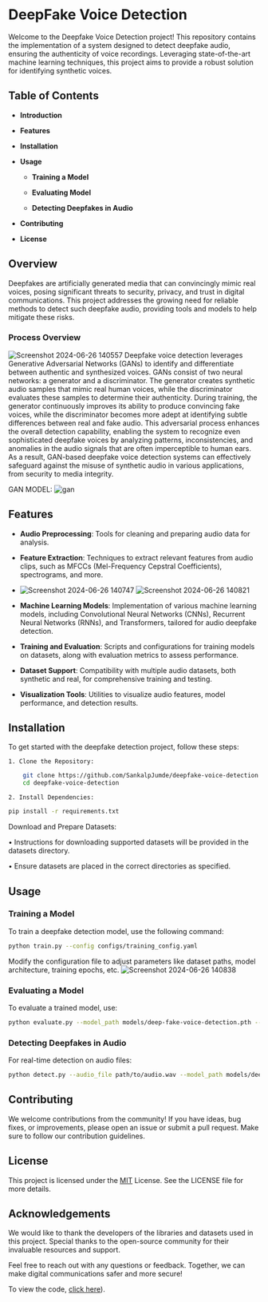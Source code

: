 
# DeepFake Voice Detection

Welcome to the Deepfake Voice Detection project! This repository contains the implementation of a system designed to detect deepfake audio, ensuring the authenticity of voice recordings. Leveraging state-of-the-art machine learning techniques, this project aims to provide a robust solution for identifying synthetic voices.


## Table of Contents

- **Introduction**

- **Features**

- **Installation**

- **Usage**

    - **Training a Model**

    - **Evaluating Model**

    - **Detecting Deepfakes in Audio**

- **Contributing**

- **License**
## Overview
Deepfakes are artificially generated media that can convincingly mimic real voices, posing significant threats to security, privacy, and trust in digital communications. This project addresses the growing need for reliable methods to detect such deepfake audio, providing tools and models to help mitigate these risks.

### Process Overview
![Screenshot 2024-06-26 140557](https://github.com/SankalpJumde/Deep-Fake-Voice-Detection/assets/135730661/2b0aea00-0f42-451f-a56b-5ce598418e33)
Deepfake voice detection leverages Generative Adversarial Networks (GANs) to identify and differentiate between authentic and synthesized voices. GANs consist of two neural networks: a generator and a discriminator. The generator creates synthetic audio samples that mimic real human voices, while the discriminator evaluates these samples to determine their authenticity. During training, the generator continuously improves its ability to produce convincing fake voices, while the discriminator becomes more adept at identifying subtle differences between real and fake audio. This adversarial process enhances the overall detection capability, enabling the system to recognize even sophisticated deepfake voices by analyzing patterns, inconsistencies, and anomalies in the audio signals that are often imperceptible to human ears. As a result, GAN-based deepfake voice detection systems can effectively safeguard against the misuse of synthetic audio in various applications, from security to media integrity.

GAN MODEL:
![gan](https://github.com/SankalpJumde/Deep-Fake-Voice-Detection/assets/135730661/b27ac571-a358-4e22-b9d8-d3a154da4b58)


## Features

- **Audio Preprocessing**: Tools for cleaning and preparing audio data for analysis.

- **Feature Extraction**: Techniques to extract relevant features from audio clips, such as MFCCs (Mel-Frequency Cepstral Coefficients), spectrograms, and more.
- ![Screenshot 2024-06-26 140747](https://github.com/SankalpJumde/Deep-Fake-Voice-Detection/assets/135730661/5394498e-eaab-4452-9327-638b11df355c)
![Screenshot 2024-06-26 140821](https://github.com/SankalpJumde/Deep-Fake-Voice-Detection/assets/135730661/b87e4696-beed-4556-9124-59ad2ef687b9)


- **Machine Learning Models**: Implementation of various machine learning models, including Convolutional Neural Networks (CNNs), Recurrent Neural Networks (RNNs), and Transformers, tailored for audio deepfake detection.

- **Training and Evaluation**: Scripts and configurations for training models on datasets, along with evaluation metrics to assess performance.

- **Dataset Support**: Compatibility with multiple audio datasets, both synthetic and real, for comprehensive training and testing.

- **Visualization Tools**: Utilities to visualize audio features, model performance, and detection results.

## Installation

To get started with the deepfake detection project, follow these steps:

    1. Clone the Repository: 
```bash
    git clone https://github.com/SankalpJumde/deepfake-voice-detection.git 
    cd deepfake-voice-detection
```

    2. Install Dependencies:

```bash
pip install -r requirements.txt
```
Download and Prepare Datasets:

• Instructions for downloading supported datasets will be provided in the datasets directory.

• Ensure datasets are placed in the correct directories as specified.    
## Usage

### Training a Model
To train a deepfake detection model, use the following command:
```bash
python train.py --config configs/training_config.yaml
```
Modify the configuration file to adjust parameters like dataset paths, model architecture, training epochs, etc.
![Screenshot 2024-06-26 140838](https://github.com/SankalpJumde/Deep-Fake-Voice-Detection/assets/135730661/d73077eb-7ff0-4e38-875f-311bc5ba6d85)


### Evaluating a Model
To evaluate a trained model, use:
```bash
python evaluate.py --model_path models/deep-fake-voice-detection.pth --data_path datasets/test_data
```
### Detecting Deepfakes in Audio
For real-time detection on audio files:
```bash
python detect.py --audio_file path/to/audio.wav --model_path models/deep-fake-voice-detection.pth

```
## Contributing

We welcome contributions from the community! If you have ideas, bug fixes, or improvements, please open an issue or submit a pull request. Make sure to follow our contribution guidelines.
## License
This project is licensed under the [MIT](https://choosealicense.com/licenses/mit/) License. See the LICENSE file for more details.



## Acknowledgements

We would like to thank the developers of the libraries and datasets used in this project. Special thanks to the open-source community for their invaluable resources and support.

Feel free to reach out with any questions or feedback. Together, we can make digital communications safer and more secure!

To view the code, [click here](https://colab.research.google.com/drive/17z4BnxHi_PYOBmB4ezop4obrE4t1nHUL?usp=drive_link)).

